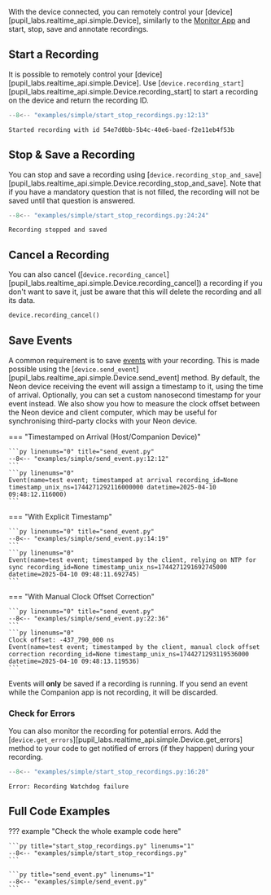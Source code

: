 With the device connected, you can remotely control your [device][pupil_labs.realtime_api.simple.Device], similarly to the [Monitor App](https://docs.pupil-labs.com/neon/data-collection/monitor-app/) and start, stop, save and annotate recordings.

## Start a Recording

It is possible to remotely control your [device][pupil_labs.realtime_api.simple.Device].
Use [`device.recording_start`][pupil_labs.realtime_api.simple.Device.recording_start] to start a recording on the device
and return the recording ID.

```py linenums="0" title="start_stop_recordings.py"
--8<-- "examples/simple/start_stop_recordings.py:12:13"
```

```linenums="0"
Started recording with id 54e7d0bb-5b4c-40e6-baed-f2e11eb4f53b
```

## Stop & Save a Recording

You can stop and save a recording using [`device.recording_stop_and_save`][pupil_labs.realtime_api.simple.Device.recording_stop_and_save].
Note that if you have a mandatory question that is not filled, the recording will not be saved until that question is answered.

```py linenums="0" title="start_stop_recordings.py"
--8<-- "examples/simple/start_stop_recordings.py:24:24"
```

```linenums="0"
Recording stopped and saved
```

## Cancel a Recording

You can also cancel ([`device.recording_cancel`][pupil_labs.realtime_api.simple.Device.recording_cancel]) a recording if
you don't want to save it, just be aware that this will delete the recording and all its data.

```py linenums="0" title="start_stop_recordings.py"
device.recording_cancel()
```

## Save Events

A common requirement is to save [events](https://docs.pupil-labs.com/neon/data-collection/events/) with your recording.
This is made possible using the [`device.send_event`][pupil_labs.realtime_api.simple.Device.send_event] method. By default, the Neon device receiving the event will assign a timestamp to it, using the time of arrival. Optionally, you can set a custom nanosecond timestamp for your event instead. We also show you how to measure the clock offset between the Neon device and client computer, which may be useful for synchronising third-party clocks with your Neon device.

=== "Timestamped on Arrival (Host/Companion Device)"

    ```py linenums="0" title="send_event.py"
    --8<-- "examples/simple/send_event.py:12:12"
    ```
    ```py linenums="0"
    Event(name=test event; timestamped at arrival recording_id=None timestamp_unix_ns=1744271292116000000 datetime=2025-04-10 09:48:12.116000)
    ```

=== "With Explicit Timestamp"

    ```py linenums="0" title="send_event.py"
    --8<-- "examples/simple/send_event.py:14:19"
    ```
    ```py linenums="0"
    Event(name=test event; timestamped by the client, relying on NTP for sync recording_id=None timestamp_unix_ns=1744271291692745000 datetime=2025-04-10 09:48:11.692745)
    ```

=== "With Manual Clock Offset Correction"

    ```py linenums="0" title="send_event.py"
    --8<-- "examples/simple/send_event.py:22:36"
    ```
    ```py linenums="0"
    Clock offset: -437_790_000 ns
    Event(name=test event; timestamped by the client, manual clock offset correction recording_id=None timestamp_unix_ns=1744271293119536000 datetime=2025-04-10 09:48:13.119536)
    ```

Events will **only** be saved if a recording is running. If you send an event while the Companion app is not recording, it will be discarded.

### Check for Errors

You can also monitor the recording for potential errors. Add the [`device.get_errors`][pupil_labs.realtime_api.simple.Device.get_errors] method to your code to get notified of errors (if they happen) during your recording.

<!-- badge:product Neon -->
<!-- badge:companion +2.9.0 -->
<!-- badge:version +1.5.0 -->

```py linenums="0" title="start_stop_recordings.py"
--8<-- "examples/simple/start_stop_recordings.py:16:20"
```

```linenums="0"
Error: Recording Watchdog failure
```

## Full Code Examples

??? example "Check the whole example code here"

    ```py title="start_stop_recordings.py" linenums="1"
    --8<-- "examples/simple/start_stop_recordings.py"
    ```

    ```py title="send_event.py" linenums="1"
    --8<-- "examples/simple/send_event.py"
    ```
